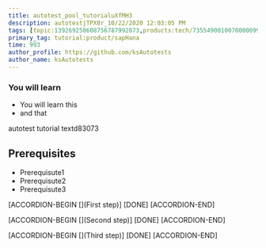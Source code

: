 ```yaml
---
title: autotest_pool_tutorialuXfMH3
description: autotestjTPX0r_10/22/2020 12:03:05 PM
tags: [topic:139269250608756787992873,products:tech/73554900100700000996,tutorial:experience/advanced]
primary_tag: tutorial:product/sapHana
time: 993
author_profile: https://github.com/ksAutotests
author_name: ksAutotests
---
```

### You will learn
- You will learn this
- and that

autotest tutorial textd83073

## Prerequisites
- Prerequisute1
- Prerequisute2
- Prerequisute3

[ACCORDION-BEGIN [](First step)]
[DONE]
[ACCORDION-END]

[ACCORDION-BEGIN [](Second step)]
[DONE]
[ACCORDION-END]

[ACCORDION-BEGIN [](Third step)]
[DONE]
[ACCORDION-END]

